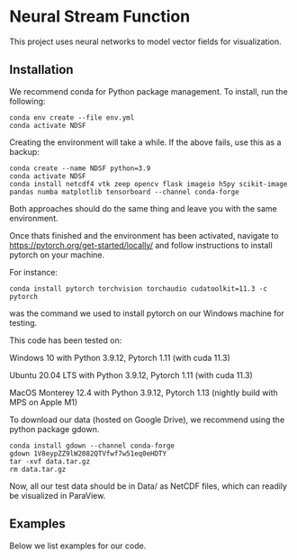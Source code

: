 # Neural Stream Function
This project uses neural networks to model vector fields for visualization.


## Installation

We recommend conda for Python package management. To install, run the following:
```
conda env create --file env.yml
conda activate NDSF
```

Creating the environment will take a while. If the above fails, use this as a backup:
```
conda create --name NDSF python=3.9
conda activate NDSF
conda install netcdf4 vtk zeep opencv flask imageio h5py scikit-image pandas numba matplotlib tensorboard --channel conda-forge
```
Both approaches should do the same thing and leave you with the same environment.

Once thats finished and the environment has been activated, navigate to https://pytorch.org/get-started/locally/ and follow instructions to install pytorch on your machine.

For instance:
```
conda install pytorch torchvision torchaudio cudatoolkit=11.3 -c pytorch
```

was the command we used to install pytorch on our Windows machine for testing.

This code has been tested on:

Windows 10 with Python 3.9.12, Pytorch 1.11 (with cuda 11.3)

Ubuntu 20.04 LTS with Python 3.9.12, Pytorch 1.11 (with cuda 11.3)

MacOS Monterey 12.4 with Python 3.9.12, Pytorch 1.13 (nightly build with MPS on Apple M1)

To download our data (hosted on Google Drive), we recommend using the python package gdown.
```
conda install gdown --channel conda-forge
gdown 1V8eypZZ9lW2082QTVfwf7w51eq0eHDTY
tar -xvf data.tar.gz
rm data.tar.gz
```
Now, all our test data should be in Data/ as NetCDF files, which can readily be visualized in ParaView.

## Examples

Below we list examples for our code.

